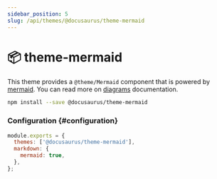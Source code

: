 ```yaml
---
sidebar_position: 5
slug: /api/themes/@docusaurus/theme-mermaid
---
```


# 📦 theme-mermaid

This theme provides a `@theme/Mermaid` component that is powered by [mermaid](https://mermaid-js.github.io/). You can read more on [diagrams](../../guides/markdown-features/markdown-features-diagrams.mdx) documentation.

```bash npm2yarn
npm install --save @docusaurus/theme-mermaid
```

### Configuration {#configuration}

```js title="docusaurus.config.js"
module.exports = {
  themes: ['@docusaurus/theme-mermaid'],
  markdown: {
    mermaid: true,
  },
};
```
